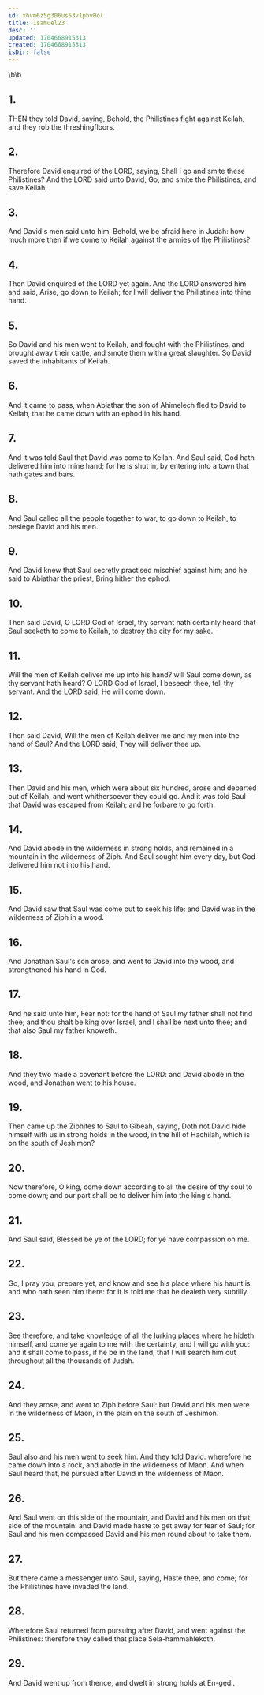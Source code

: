 ```yaml
---
id: xhvm6z5g306us53v1pbv0ol
title: 1samuel23
desc: ''
updated: 1704668915313
created: 1704668915313
isDir: false
---
```

\b\b
## 1.
THEN they told David, saying, Behold, the Philistines fight against Keilah, and they rob the threshingfloors.
## 2.
Therefore David enquired of the LORD, saying, Shall I go and smite these Philistines?  And the LORD said unto David, Go, and smite the Philistines, and save Keilah.
## 3.
And David's men said unto him, Behold, we be afraid here in Judah: how much more then if we come to Keilah against the armies of the Philistines?
## 4.
Then David enquired of the LORD yet again.  And the LORD answered him and said, Arise, go down to Keilah; for I will deliver the Philistines into thine hand.
## 5.
So David and his men went to Keilah, and fought with the Philistines, and brought away their cattle, and smote them with a great slaughter.  So David saved the inhabitants of Keilah.
## 6.
And it came to pass, when Abiathar the son of Ahimelech fled to David to Keilah, that he came down with an ephod in his hand.
## 7.
And it was told Saul that David was come to Keilah.  And Saul said, God hath delivered him into mine hand; for he is shut in, by entering into a town that hath gates and bars.
## 8.
And Saul called all the people together to war, to go down to Keilah, to besiege David and his men.
## 9.
And David knew that Saul secretly practised mischief against him; and he said to Abiathar the priest, Bring hither the ephod.
## 10.
Then said David, O LORD God of Israel, thy servant hath certainly heard that Saul seeketh to come to Keilah, to destroy the city for my sake.
## 11.
Will the men of Keilah deliver me up into his hand?  will Saul come down, as thy servant hath heard?  O LORD God of Israel, I beseech thee, tell thy servant.  And the LORD said, He will come down.
## 12.
Then said David, Will the men of Keilah deliver me and my men into the hand of Saul?  And the LORD said, They will deliver thee up.
## 13.
Then David and his men, which were about six hundred, arose and departed out of Keilah, and went whithersoever they could go.  And it was told Saul that David was escaped from Keilah; and he forbare to go forth.
## 14.
And David abode in the wilderness in strong holds, and remained in a mountain in the wilderness of Ziph.  And Saul sought him every day, but God delivered him not into his hand.
## 15.
And David saw that Saul was come out to seek his life: and David was in the wilderness of Ziph in a wood.
## 16.
And Jonathan Saul's son arose, and went to David into the wood, and strengthened his hand in God.
## 17.
And he said unto him, Fear not: for the hand of Saul my father shall not find thee; and thou shalt be king over Israel, and I shall be next unto thee; and that also Saul my father knoweth.
## 18.
And they two made a covenant before the LORD: and David abode in the wood, and Jonathan went to his house.
## 19.
Then came up the Ziphites to Saul to Gibeah, saying, Doth not David hide himself with us in strong holds in the wood, in the hill of Hachilah, which is on the south of Jeshimon?
## 20.
Now therefore, O king, come down according to all the desire of thy soul to come down; and our part shall be to deliver him into the king's hand.
## 21.
And Saul said, Blessed be ye of the LORD; for ye have compassion on me.
## 22.
Go, I pray you, prepare yet, and know and see his place where his haunt is, and who hath seen him there: for it is told me that he dealeth very subtilly.
## 23.
See therefore, and take knowledge of all the lurking places where he hideth himself, and come ye again to me with the certainty, and I will go with you: and it shall come to pass, if he be in the land, that I will search him out throughout all the thousands of Judah.
## 24.
And they arose, and went to Ziph before Saul: but David and his men were in the wilderness of Maon, in the plain on the south of Jeshimon.
## 25.
Saul also and his men went to seek him.  And they told David: wherefore he came down into a rock, and abode in the wilderness of Maon.  And when Saul heard that, he pursued after David in the wilderness of Maon.
## 26.
And Saul went on this side of the mountain, and David and his men on that side of the mountain: and David made haste to get away for fear of Saul; for Saul and his men compassed David and his men round about to take them.
## 27.
But there came a messenger unto Saul, saying, Haste thee, and come; for the Philistines have invaded the land.
## 28.
Wherefore Saul returned from pursuing after David, and went against the Philistines: therefore they called that place Sela-hammahlekoth.
## 29.
And David went up from thence, and dwelt in strong holds at En-gedi.
